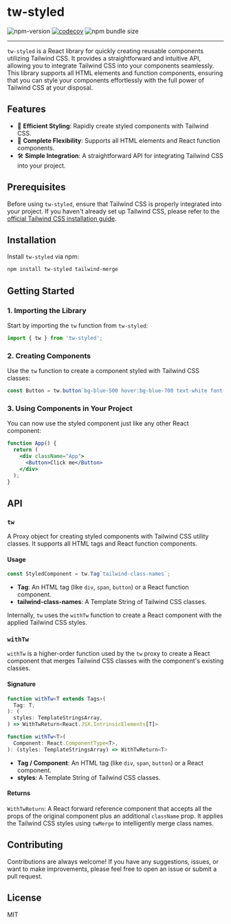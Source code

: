 # tw-styled

![npm-version](https://img.shields.io/npm/v/tw-styled.svg)
[![codecov](https://codecov.io/gh/zhangyu1818/tw-styled/graph/badge.svg?token=Ds8VpqzAwG)](https://codecov.io/gh/zhangyu1818/tw-styled)
![npm bundle size](https://deno.bundlejs.com/badge?q=tw-styled@1.0.0)

---

`tw-styled` is a React library for quickly creating reusable components utilizing Tailwind CSS. It provides a straightforward and intuitive API, allowing you to integrate Tailwind CSS into your components seamlessly. This library supports all HTML elements and function components, ensuring that you can style your components effortlessly with the full power of Tailwind CSS at your disposal.

## Features

- 🚀 **Efficient Styling**: Rapidly create styled components with Tailwind CSS.
- 💅 **Complete Flexibility**: Supports all HTML elements and React function components.
- 🛠️ **Simple Integration**: A straightforward API for integrating Tailwind CSS into your project.

## Prerequisites

Before using `tw-styled`, ensure that Tailwind CSS is properly integrated into your project. If you haven't already set up Tailwind CSS, please refer to the [official Tailwind CSS installation guide](https://tailwindcss.com/docs/installation).

## Installation

Install `tw-styled` via npm:

```bash
npm install tw-styled tailwind-merge
```


## Getting Started

### 1. Importing the Library

Start by importing the `tw` function from `tw-styled`:

```javascript
import { tw } from 'tw-styled';
```

### 2. Creating Components

Use the `tw` function to create a component styled with Tailwind CSS classes:

```javascript
const Button = tw.button`bg-blue-500 hover:bg-blue-700 text-white font-bold py-2 px-4 rounded`;
```

### 3. Using Components in Your Project

You can now use the styled component just like any other React component:

```jsx
function App() {
  return (
    <div className="App">
      <Button>Click me</Button>
    </div>
  );
}
```

## API

### `tw`

A Proxy object for creating styled components with Tailwind CSS utility classes. It supports all HTML tags and React function components.

#### Usage

```javascript
const StyledComponent = tw.Tag`tailwind-class-names`;
```

- **Tag**: An HTML tag (like `div`, `span`, `button`) or a React function component.
- **tailwind-class-names**: A Template String of Tailwind CSS classes.

Internally, `tw` uses the `withTw` function to create a React component with the applied Tailwind CSS styles.

### `withTw`

`withTw` is a higher-order function used by the `tw` proxy to create a React component that merges Tailwind CSS classes with the component's existing classes.

#### Signature

```typescript
function withTw<T extends Tags>(
  Tag: T,
): (
  styles: TemplateStringsArray,
) => WithTwReturn<React.JSX.IntrinsicElements[T]>

function withTw<T>(
  Component: React.ComponentType<T>,
): (styles: TemplateStringsArray) => WithTwReturn<T>
```

- **Tag / Component**: An HTML tag (like `div`, `span`, `button`) or a React component.
- **styles**: A Template String of Tailwind CSS classes.

#### Returns

`WithTwReturn`: A React forward reference component that accepts all the props of the original component plus an additional `className` prop. It applies the Tailwind CSS styles using `twMerge` to intelligently merge class names.

## Contributing

Contributions are always welcome! If you have any suggestions, issues, or want to make improvements, please feel free to open an issue or submit a pull request.

## License

MIT

